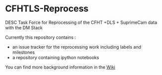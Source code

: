 # CFHTLS-Reprocess
DESC Task Force for Reprocessing of the CFHT +DLS + SuprimeCam data with the DM Stack

Currently this repository contains :
- an issue tracker for the reprocessing work including labels and milestones
- a repository containing ipython notebooks

You can find more background information in the [Wiki](https://github.com/DarkEnergyScienceCollaboration/CFHTLS-Reprocess/wiki)
